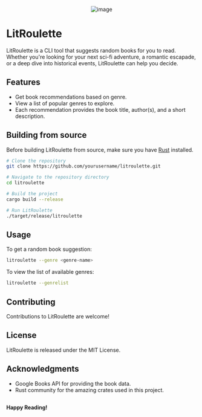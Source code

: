 <p align="center">
  <img src="https://github.com/lukejcollins/litroulette/assets/44213313/d1e35156-39bc-4e68-81e3-5020ec7593a9" alt="image">
</p>

# LitRoulette

LitRoulette is a CLI tool that suggests random books for you to read. Whether you're looking for your next sci-fi adventure, a romantic escapade, or a deep dive into historical events, LitRoulette can help you decide.

## Features

- Get book recommendations based on genre.
- View a list of popular genres to explore.
- Each recommendation provides the book title, author(s), and a short description.

## Building from source

Before building LitRoulette from source, make sure you have [Rust](https://www.rust-lang.org/tools/install) installed.

```bash
# Clone the repository
git clone https://github.com/yourusername/litroulette.git

# Navigate to the repository directory
cd litroulette

# Build the project
cargo build --release

# Run LitRoulette
./target/release/litroulette
```

## Usage

To get a random book suggestion:

```bash
litroulette --genre <genre-name>
```

To view the list of available genres:

```bash
litroulette --genrelist
```

## Contributing

Contributions to LitRoulette are welcome!

## License

LitRoulette is released under the MIT License.

## Acknowledgments

- Google Books API for providing the book data.
- Rust community for the amazing crates used in this project.

## 
**Happy Reading!**
